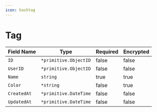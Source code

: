 ```yaml
---
icon: hashtag
---
```


# Tag

<table><thead><tr><th>Field Name</th><th>Type</th><th data-type="checkbox">Required</th><th data-type="checkbox">Encrypted</th></tr></thead><tbody><tr><td><code>ID</code></td><td><code>*primitive.ObjectID</code></td><td>false</td><td>false</td></tr><tr><td><code>UserID</code></td><td><code>*primitive.ObjectID</code></td><td>false</td><td>false</td></tr><tr><td><code>Name</code></td><td><code>string</code></td><td>true</td><td>true</td></tr><tr><td><code>Color</code></td><td><code>*string</code></td><td>false</td><td>true</td></tr><tr><td><code>CreatedAt</code></td><td><code>*primitive.DateTime</code></td><td>false</td><td>false</td></tr><tr><td><code>UpdatedAt</code></td><td><code>*primitive.DateTime</code></td><td>false</td><td>false</td></tr></tbody></table>
